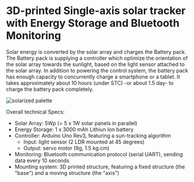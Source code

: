 # 3D-printed Single-axis solar tracker with Energy Storage and Bluetooth Monitoring

Solar energy is converted by the solar array and charges the Battery pack. The Battery pack is supplying a controller which optimize the orientation of the solar array towards the sunlight, based on the light sensor attached to the solar array. In addition to powering the control system, the battery pack has enough capacity to concurrently charge a smartphone or a tablet. It takes approximately about 10 hours (under STC) -or about 1.5 day- to charge the battery pack completely.

![solarized palette](https://github.com/nicolasfguillaume/solar-tracker-iot-arduino/blob/master/solar-tracker.jpg)

Overall technical Specs:
- Solar Array: 5Wp (= 5 x 1W solar panels in parallel)
- Energy Storage: 1 x 3000 mAh Lithiun Ion battery
- Controller: Arduino Uno Rev3, featuring a sun-tracking algorithm
  * Input: light sensor (2 LDR mounted at 45 degrees)
  * Output: servo motor (9g, 1.5 kg.cm)
- Monitoring: Bluetooth communication protocol (serial UART), sending data every 10 seconds
- Mounting system: 3D printed structure, featuring a fixed structure (the "base") and a moving structure (the "axis")
